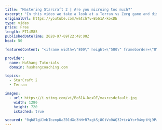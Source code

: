 ```yaml
---
title: "Mastering Starcraft 2 | Are you microing too much?"
excerpt: "In this video we take a look at a Terran vs Zerg game and discuss some of the main mistakes Terran players are making. It's super easy to fall into this trap!  Starcraft 2: Mastering Starcraft 2 | Are you microing too much? [Terran vs Zerg TvZ] #StarCraft2 #SC2 #RTS   Coaching - https://www.hushangcoaching.com"
originalUrl: https://youtube.com/watch?v=Bo61A-koxDE
type: video
price: Free
length: PT14M8S
publishedDateTime: 2020-07-09T22:48:00Z
heat: 50

featuredContent: "<iframe width=\"800\" height=\"500\" frameborder=\"0\" src=\"https://www.youtube.com/embed/Bo61A-koxDE\" allow=\"accelerometer; autoplay; encrypted-media; gyroscope; picture-in-picture\" allowfullscreen></iframe>"

provider:
  name: HuShang Tutorials
  domain: hushangcoaching.com

topics:
  - StarCraft 2
  - Terran

images:
  - url: https://i.ytimg.com/vi/Bo61A-koxDE/maxresdefault.jpg
    width: 1280
    height: 720
    isCached: true

secured: "0qb87gUJvbIbzmpUaZ01dXc3hH+R7xgkSj8OiVo0AQ32+irWYs+04mptHj9PzDO3WC1pT/aESb4cWSl06WM4C2C3lUelScc66EUXu3CzKjMJGr2IV/nynV13Itm527k9rMdeSkdNUoldeqVfakoz9fcoFzLFJ04qbutFqIW80MR/mjywM3DJhX03MXEiqv7EYl1IehRDEqt2hbFx3s5bwjxqSSxeFiNiyelsw8KNZXEFmU9LGw17xRAQO3KvUU6tcLMOOZbv3h8gP8usPsUAVj4TBGcfmhn/eAdDeQz/kYe2wne+A3xL0/SkxhKb3G3nRd913QzTeqZ2Cdwo6genZPaKQ9iSza9asvqXCSzp20El+gTR4J3Bmh5RsICXUrHBQfuhUdocM7NLsxFVA3C6mfK1rtXeKVnyCXB397PziDE=;mnXDljRywvP1wHcB7fLVnQ=="
---
```


